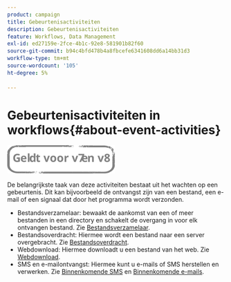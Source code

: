 ```yaml
---
product: campaign
title: Gebeurtenisactiviteiten
description: Gebeurtenisactiviteiten
feature: Workflows, Data Management
exl-id: ed27159e-2fce-4b1c-92e8-581901b82f60
source-git-commit: b94c4bfd478b4a8fbcefe6341608dd6a14bb31d3
workflow-type: tm+mt
source-wordcount: '105'
ht-degree: 5%

---
```


# Gebeurtenisactiviteiten in workflows{#about-event-activities}

![](../../assets/common.svg)

De belangrijkste taak van deze activiteiten bestaat uit het wachten op een gebeurtenis. Dit kan bijvoorbeeld de ontvangst zijn van een bestand, een e-mail of een signaal dat door het programma wordt verzonden.

* Bestandsverzamelaar: bewaakt de aankomst van een of meer bestanden in een directory en schakelt de overgang in voor elk ontvangen bestand. Zie [Bestandsverzamelaar](file-collector.md).
* Bestandsoverdracht: Hiermee wordt een bestand naar een server overgebracht. Zie [Bestandsoverdracht](file-transfer.md).
* Webdownload: Hiermee downloadt u een bestand van het web. Zie [Webdownload](web-download.md).
* SMS en e-mailontvangst: Hiermee kunt u e-mails of SMS herstellen en verwerken. Zie [Binnenkomende SMS](inbound-sms.md) en [Binnenkomende e-mails](inbound-emails.md).
